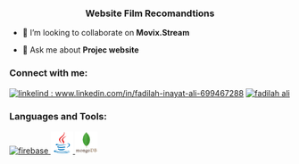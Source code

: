 <h3 align="center">Website Film Recomandtions</h3>

- 👯 I’m looking to collaborate on **Movix.Stream**

- 💬 Ask me about **Projec website**

<h3 align="left">Connect with me:</h3>
<p align="left">
<a href="https://linkedin.com/in/linkelind : www.linkedin.com/in/fadilah-inayat-ali-699467288" target="blank"><img align="center" src="https://raw.githubusercontent.com/rahuldkjain/github-profile-readme-generator/master/src/images/icons/Social/linked-in-alt.svg" alt="linkelind : www.linkedin.com/in/fadilah-inayat-ali-699467288" height="30" width="40" /></a>
<a href="https://www.youtube.com/c/fadilah ali" target="blank"><img align="center" src="https://raw.githubusercontent.com/rahuldkjain/github-profile-readme-generator/master/src/images/icons/Social/youtube.svg" alt="fadilah ali" height="30" width="40" /></a>
</p>

<h3 align="left">Languages and Tools:</h3>
<p align="left"> <a href="https://firebase.google.com/" target="_blank" rel="noreferrer"> <img src="https://www.vectorlogo.zone/logos/firebase/firebase-icon.svg" alt="firebase" width="40" height="40"/> </a> <a href="https://www.java.com" target="_blank" rel="noreferrer"> <img src="https://raw.githubusercontent.com/devicons/devicon/master/icons/java/java-original.svg" alt="java" width="40" height="40"/> </a> <a href="https://www.mongodb.com/" target="_blank" rel="noreferrer"> <img src="https://raw.githubusercontent.com/devicons/devicon/master/icons/mongodb/mongodb-original-wordmark.svg" alt="mongodb" width="40" height="40"/> </a> </p>
